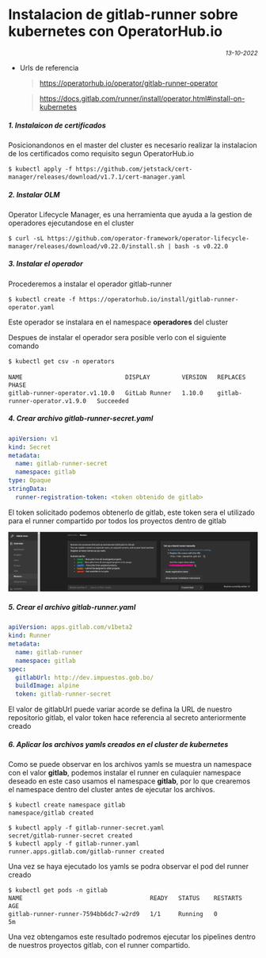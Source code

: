 # Instalacion de gitlab-runner sobre kubernetes con OperatorHub.io
<div style='text-align:right; font-size:12px; font-style:italic;'>13-10-2022</div>

- Urls de referencia
   >  https://operatorhub.io/operator/gitlab-runner-operator
   
   > https://docs.gitlab.com/runner/install/operator.html#install-on-kubernetes

##### 1. Instalaicon de certificados
Posicionandonos en el master del cluster es necesario realizar la instalacion de los certificados como requisito segun OperatorHub.io

```shell
$ kubectl apply -f https://github.com/jetstack/cert-manager/releases/download/v1.7.1/cert-manager.yaml
```
##### 2. Instalar OLM
Operator Lifecycle Manager, es una herramienta que ayuda a la gestion de operadores ejecutandose en el cluster
```shell
$ curl -sL https://github.com/operator-framework/operator-lifecycle-manager/releases/download/v0.22.0/install.sh | bash -s v0.22.0
```

##### 3. Instalar el operador
Procederemos a instalar el operador gitlab-runner
```shell
$ kubectl create -f https://operatorhub.io/install/gitlab-runner-operator.yaml
```
Este operador se instalara en el namespace **operadores** del cluster

Despues de instalar el operador sera posible verlo con el siguiente comando
```shell
$ kubectl get csv -n operators

NAME                             DISPLAY         VERSION   REPLACES                        PHASE
gitlab-runner-operator.v1.10.0   GitLab Runner   1.10.0    gitlab-runner-operator.v1.9.0   Succeeded
```

##### 4. Crear archivo gitlab-runner-secret.yaml
```yaml
apiVersion: v1
kind: Secret
metadata:  
  name: gitlab-runner-secret  
  namespace: gitlab
type: Opaque
stringData:
  runner-registration-token: <token obtenido de gitlab>
```

El token solicitado podemos obtenerlo de gitlab, este token sera el utilizado para el runner compartido por todos los proyectos dentro de gitlab

<kbd>![image](img/gitlab-token.png)</kbd>

##### 5. Crear el archivo gitlab-runner.yaml
```yaml
apiVersion: apps.gitlab.com/v1beta2
kind: Runner
metadata:
  name: gitlab-runner
  namespace: gitlab
spec:
  gitlabUrl: http://dev.impuestos.gob.bo/
  buildImage: alpine
  token: gitlab-runner-secret
```

El valor de gitlabUrl puede variar acorde se defina la URL de nuestro repositorio gitlab, el valor token hace referencia al secreto anteriormente creado

##### 6. Aplicar los archivos yamls creados en el cluster de kubernetes

Como se puede observar en los archivos yamls se muestra un namespace con el valor **gitlab**, podemos instalar el runner en culaquier namespace deseado en este caso usamos el namespace **gitlab**, por lo que crearemos el namespace dentro del cluster antes de ejecutar los archivos.
```shell
$ kubectl create namespace gitlab
namespace/gitlab created
```

```shell
$ kubectl apply -f gitlab-runner-secret.yaml
secret/gitlab-runner-secret created
$ kubectl apply -f gitlab-runner.yaml
runner.apps.gitlab.com/gitlab-runner created
```
Una vez se haya ejecutado los yamls se podra observar el pod del runner creado
```shell
$ kubectl get pods -n gitlab
NAME                                    READY   STATUS    RESTARTS   AGE
gitlab-runner-runner-7594bb6dc7-w2rd9   1/1     Running   0          5m
```
Una vez obtengamos este resultado podremos ejecutar los pipelines dentro de nuestros proyectos gitlab, con el runner compartido.
